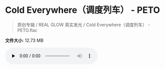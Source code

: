 # Cold Everywhere（调度列车） - PETO

> 原创专辑 / REAL GLOW 真实发光 / Cold Everywhere（调度列车） - PETO.flac

**文件大小**: 12.73 MB

<audio preload="none" controls><source src="https://file.hsyhx.top/archive/原创专辑/REAL_GLOW_真实发光/Cold Everywhere（调度列车） - PETO.flac" type="audio/mpeg">您的浏览器不支持此音频格式</audio>